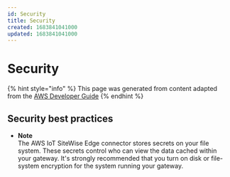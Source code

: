 ```yaml
---
id: Security
title: Security
created: 1683841041000
updated: 1683841041000
---
```

# Security

{% hint style="info" %}
This page was generated from content adapted from the [AWS Developer Guide](https://github.com/awsdocs/aws-iot-sitewise-user-guide.git)
{% endhint %}

## Security best practices

- **Note**  
The AWS IoT SiteWise Edge connector stores secrets on your file system\. These secrets control who can view the data cached within your gateway\. It's strongly recommended that you turn on disk or file\-system encryption for the system running your gateway\.

